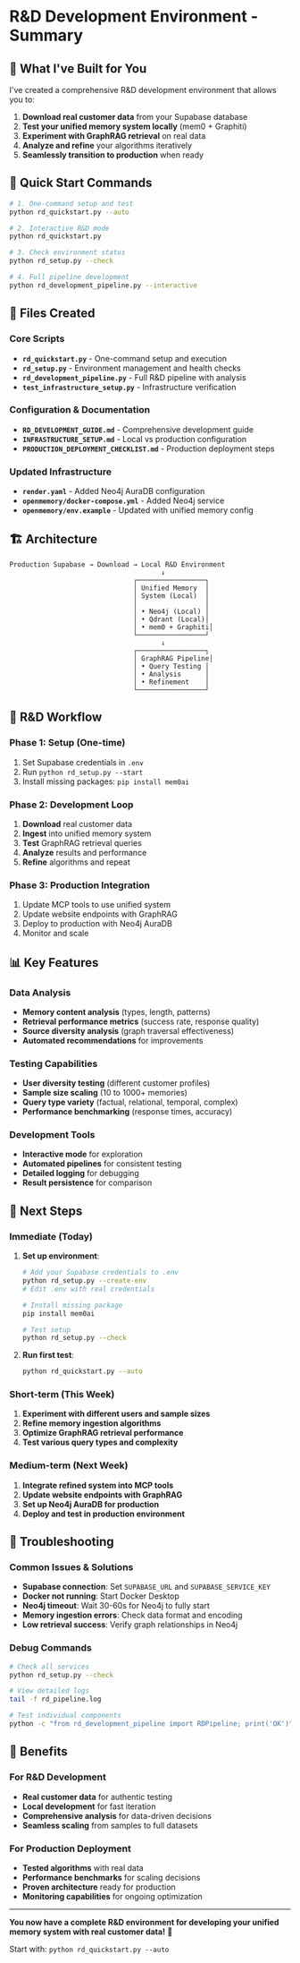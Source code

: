 # R&D Development Environment - Summary

## 🎯 What I've Built for You

I've created a comprehensive R&D development environment that allows you to:

1. **Download real customer data** from your Supabase database
2. **Test your unified memory system locally** (mem0 + Graphiti)
3. **Experiment with GraphRAG retrieval** on real data
4. **Analyze and refine** your algorithms iteratively
5. **Seamlessly transition to production** when ready

## 🚀 Quick Start Commands

```bash
# 1. One-command setup and test
python rd_quickstart.py --auto

# 2. Interactive R&D mode
python rd_quickstart.py

# 3. Check environment status
python rd_setup.py --check

# 4. Full pipeline development
python rd_development_pipeline.py --interactive
```

## 📁 Files Created

### Core Scripts
- **`rd_quickstart.py`** - One-command setup and execution
- **`rd_setup.py`** - Environment management and health checks  
- **`rd_development_pipeline.py`** - Full R&D pipeline with analysis
- **`test_infrastructure_setup.py`** - Infrastructure verification

### Configuration & Documentation
- **`RD_DEVELOPMENT_GUIDE.md`** - Comprehensive development guide
- **`INFRASTRUCTURE_SETUP.md`** - Local vs production configuration
- **`PRODUCTION_DEPLOYMENT_CHECKLIST.md`** - Production deployment steps

### Updated Infrastructure
- **`render.yaml`** - Added Neo4j AuraDB configuration
- **`openmemory/docker-compose.yml`** - Added Neo4j service
- **`openmemory/env.example`** - Updated with unified memory config

## 🏗️ Architecture

```
Production Supabase → Download → Local R&D Environment
                                      ↓
                               ┌─────────────────┐
                               │ Unified Memory  │
                               │ System (Local)  │
                               │                 │
                               │ • Neo4j (Local) │
                               │ • Qdrant (Local)│
                               │ • mem0 + Graphiti│
                               └─────────────────┘
                                      ↓
                               ┌─────────────────┐
                               │ GraphRAG Pipeline│
                               │ • Query Testing │
                               │ • Analysis      │
                               │ • Refinement    │
                               └─────────────────┘
```

## 🔄 R&D Workflow

### Phase 1: Setup (One-time)
1. Set Supabase credentials in `.env`
2. Run `python rd_setup.py --start`
3. Install missing packages: `pip install mem0ai`

### Phase 2: Development Loop
1. **Download** real customer data
2. **Ingest** into unified memory system
3. **Test** GraphRAG retrieval queries
4. **Analyze** results and performance
5. **Refine** algorithms and repeat

### Phase 3: Production Integration
1. Update MCP tools to use unified system
2. Update website endpoints with GraphRAG
3. Deploy to production with Neo4j AuraDB
4. Monitor and scale

## 📊 Key Features

### Data Analysis
- **Memory content analysis** (types, length, patterns)
- **Retrieval performance metrics** (success rate, response quality)
- **Source diversity analysis** (graph traversal effectiveness)
- **Automated recommendations** for improvements

### Testing Capabilities
- **User diversity testing** (different customer profiles)
- **Sample size scaling** (10 to 1000+ memories)
- **Query type variety** (factual, relational, temporal, complex)
- **Performance benchmarking** (response times, accuracy)

### Development Tools
- **Interactive mode** for exploration
- **Automated pipelines** for consistent testing
- **Detailed logging** for debugging
- **Result persistence** for comparison

## 🎯 Next Steps

### Immediate (Today)
1. **Set up environment**:
   ```bash
   # Add your Supabase credentials to .env
   python rd_setup.py --create-env
   # Edit .env with real credentials
   
   # Install missing package
   pip install mem0ai
   
   # Test setup
   python rd_setup.py --check
   ```

2. **Run first test**:
   ```bash
   python rd_quickstart.py --auto
   ```

### Short-term (This Week)
1. **Experiment with different users and sample sizes**
2. **Refine memory ingestion algorithms**
3. **Optimize GraphRAG retrieval performance**
4. **Test various query types and complexity**

### Medium-term (Next Week)
1. **Integrate refined system into MCP tools**
2. **Update website endpoints with GraphRAG**
3. **Set up Neo4j AuraDB for production**
4. **Deploy and test in production environment**

## 🔧 Troubleshooting

### Common Issues & Solutions
- **Supabase connection**: Set `SUPABASE_URL` and `SUPABASE_SERVICE_KEY`
- **Docker not running**: Start Docker Desktop
- **Neo4j timeout**: Wait 30-60s for Neo4j to fully start
- **Memory ingestion errors**: Check data format and encoding
- **Low retrieval success**: Verify graph relationships in Neo4j

### Debug Commands
```bash
# Check all services
python rd_setup.py --check

# View detailed logs  
tail -f rd_pipeline.log

# Test individual components
python -c "from rd_development_pipeline import RDPipeline; print('OK')"
```

## 🎉 Benefits

### For R&D Development
- **Real customer data** for authentic testing
- **Local development** for fast iteration
- **Comprehensive analysis** for data-driven decisions
- **Seamless scaling** from samples to full datasets

### For Production Deployment
- **Tested algorithms** with real data
- **Performance benchmarks** for scaling decisions
- **Proven architecture** ready for production
- **Monitoring capabilities** for ongoing optimization

---

**You now have a complete R&D environment for developing your unified memory system with real customer data!** 🚀

Start with: `python rd_quickstart.py --auto` 